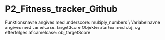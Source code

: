 # P2_Fitness_tracker_Github
Funktionsnavne angives med underscore: multiply_numbers \\
Variabelnavne angives med camelcase: targetScore
Objekter startes med obj_ og efterfølges af camelcase: obj_targetScore
